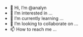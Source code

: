 - 👋 Hi, I’m @analyn
- 👀 I’m interested in ...
- 🌱 I’m currently learning ...
- 💞️ I’m looking to collaborate on ...
- 📫 How to reach me ...

<!---
analyn/analyn is a ✨ special ✨ repository because its `README.md` (this file) appears on your GitHub profile.
You can click the Preview link to take a look at your changes.
--->
